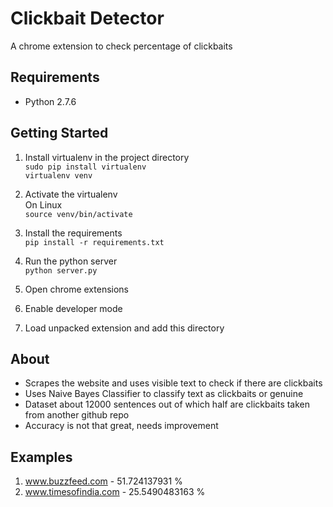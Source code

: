 # Clickbait Detector
A chrome extension to check percentage of clickbaits

## Requirements
- Python 2.7.6

## Getting Started
1. Install virtualenv in the project directory  
    `sudo pip install virtualenv`  
    `virtualenv venv`
  
2. Activate the virtualenv  
    On Linux  
    `source venv/bin/activate`
    
3. Install the requirements  
    `pip install -r requirements.txt`
    
4. Run the python server  
    `python server.py`
    
5. Open chrome extensions

6. Enable developer mode

7. Load unpacked extension and add this directory

## About
- Scrapes the website and uses visible text to check if there are clickbaits 
- Uses Naive Bayes Classifier to classify text as clickbaits or genuine
- Dataset about 12000 sentences out of which half are clickbaits taken from another github repo
- Accuracy is not that great, needs improvement

## Examples
1. www.buzzfeed.com - 51.724137931 %
2. www.timesofindia.com - 25.5490483163 %

